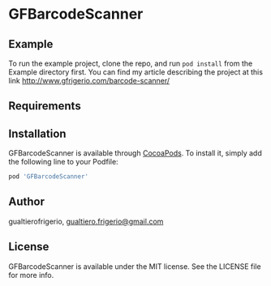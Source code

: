 # GFBarcodeScanner

## Example

To run the example project, clone the repo, and run `pod install` from the Example directory first.
You can find my article describing the project at this link http://www.gfrigerio.com/barcode-scanner/

## Requirements

## Installation

GFBarcodeScanner is available through [CocoaPods](https://cocoapods.org). To install
it, simply add the following line to your Podfile:

```ruby
pod 'GFBarcodeScanner'
```

## Author

gualtierofrigerio, gualtiero.frigerio@gmail.com

## License

GFBarcodeScanner is available under the MIT license. See the LICENSE file for more info.
